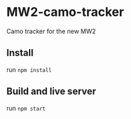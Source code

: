 # MW2-camo-tracker

Camo tracker for the new MW2

## Install
run `npm install`

## Build and live server
run `npm start` 
